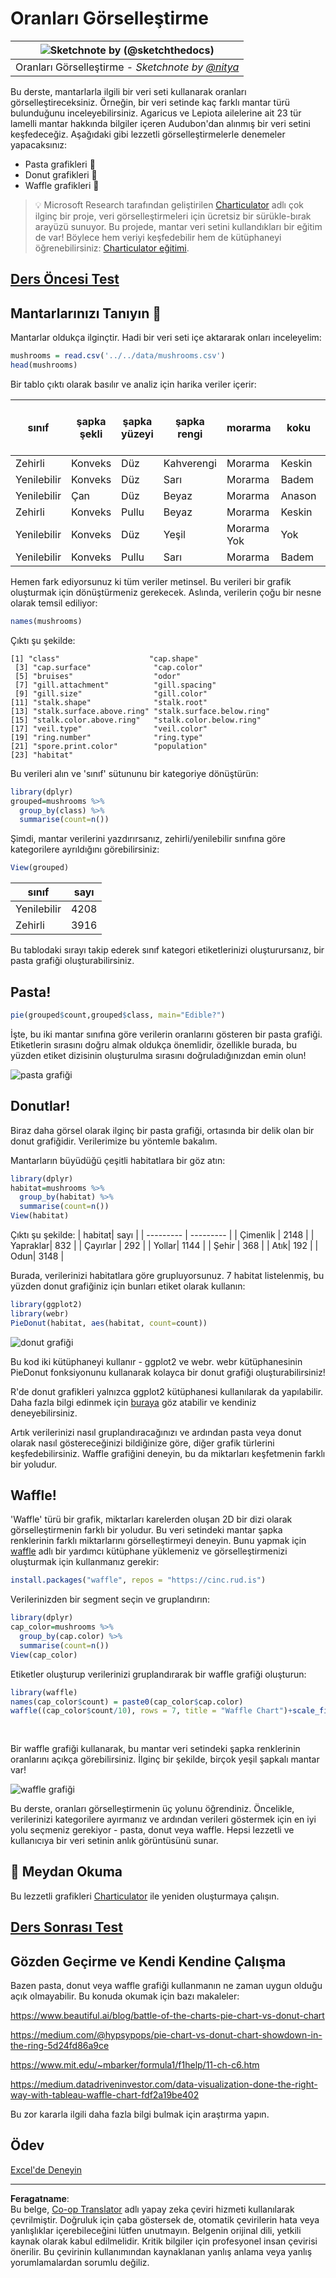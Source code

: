 <!--
CO_OP_TRANSLATOR_METADATA:
{
  "original_hash": "47028abaaafa2bcb1079702d20569066",
  "translation_date": "2025-08-28T11:04:08+00:00",
  "source_file": "3-Data-Visualization/R/11-visualization-proportions/README.md",
  "language_code": "tr"
}
-->
# Oranları Görselleştirme

|![ Sketchnote by [(@sketchthedocs)](https://sketchthedocs.dev) ](../../../sketchnotes/11-Visualizing-Proportions.png)|
|:---:|
|Oranları Görselleştirme - _Sketchnote by [@nitya](https://twitter.com/nitya)_ |

Bu derste, mantarlarla ilgili bir veri seti kullanarak oranları görselleştireceksiniz. Örneğin, bir veri setinde kaç farklı mantar türü bulunduğunu inceleyebilirsiniz. Agaricus ve Lepiota ailelerine ait 23 tür lamelli mantar hakkında bilgiler içeren Audubon'dan alınmış bir veri setini keşfedeceğiz. Aşağıdaki gibi lezzetli görselleştirmelerle denemeler yapacaksınız:

- Pasta grafikleri 🥧
- Donut grafikleri 🍩
- Waffle grafikleri 🧇

> 💡 Microsoft Research tarafından geliştirilen [Charticulator](https://charticulator.com) adlı çok ilginç bir proje, veri görselleştirmeleri için ücretsiz bir sürükle-bırak arayüzü sunuyor. Bu projede, mantar veri setini kullandıkları bir eğitim de var! Böylece hem veriyi keşfedebilir hem de kütüphaneyi öğrenebilirsiniz: [Charticulator eğitimi](https://charticulator.com/tutorials/tutorial4.html).

## [Ders Öncesi Test](https://purple-hill-04aebfb03.1.azurestaticapps.net/quiz/20)

## Mantarlarınızı Tanıyın 🍄

Mantarlar oldukça ilginçtir. Hadi bir veri seti içe aktararak onları inceleyelim:

```r
mushrooms = read.csv('../../data/mushrooms.csv')
head(mushrooms)
```
Bir tablo çıktı olarak basılır ve analiz için harika veriler içerir:


| sınıf     | şapka şekli | şapka yüzeyi | şapka rengi | morarma | koku    | lamel bağlantısı | lamel aralığı | lamel boyutu | lamel rengi | sap şekli | sap kökü | halka üstü sap yüzeyi | halka altı sap yüzeyi | halka üstü sap rengi | halka altı sap rengi | örtü türü | örtü rengi | halka sayısı | halka türü | spor baskı rengi | popülasyon | habitat |
| --------- | --------- | ----------- | --------- | ------- | ------- | --------------- | ------------ | --------- | ---------- | ----------- | ---------- | ------------------------ | ------------------------ | ---------------------- | ---------------------- | --------- | ---------- | ----------- | --------- | ----------------- | ---------- | ------- |
| Zehirli | Konveks    | Düz      | Kahverengi     | Morarma | Keskin | Serbest            | Yakın        | Dar    | Siyah      | Genişleyen   | Eşit      | Düz                   | Düz                   | Beyaz                  | Beyaz                  | Kısmi   | Beyaz      | Bir         | Sarkık   | Siyah             | Dağınık  | Şehir   |
| Yenilebilir    | Konveks    | Düz      | Sarı    | Morarma | Badem  | Serbest            | Yakın        | Geniş     | Siyah      | Genişleyen   | Kulüp       | Düz                   | Düz                   | Beyaz                  | Beyaz                  | Kısmi   | Beyaz      | Bir         | Sarkık   | Kahverengi             | Çok   | Çimenlik |
| Yenilebilir    | Çan      | Düz      | Beyaz     | Morarma | Anason   | Serbest            | Yakın        | Geniş     | Kahverengi      | Genişleyen   | Kulüp       | Düz                   | Düz                   | Beyaz                  | Beyaz                  | Kısmi   | Beyaz      | Bir         | Sarkık   | Kahverengi             | Çok   | Çayır |
| Zehirli | Konveks    | Pullu       | Beyaz     | Morarma | Keskin | Serbest            | Yakın        | Dar    | Kahverengi      | Genişleyen   | Eşit      | Düz                   | Düz                   | Beyaz                  | Beyaz                  | Kısmi   | Beyaz      | Bir         | Sarkık   | Siyah             | Dağınık  | Şehir 
| Yenilebilir | Konveks       |Düz       | Yeşil     | Morarma Yok| Yok   |Serbest            | Kalabalık       | Geniş     | Siyah      | Daralan   | Eşit      |  Düz | Düz                    | Beyaz                 | Beyaz                  | Kısmi    | Beyaz     | Bir         | Geçici | Kahverengi             | Bol | Çimenlik
|Yenilebilir  |  Konveks      | Pullu   | Sarı         | Morarma  | Badem  | Serbest | Yakın  |   Geniş   |   Kahverengi  | Genişleyen   |   Kulüp                      | Düz                  | Düz    | Beyaz                 |  Beyaz                | Kısmi      | Beyaz    |  Bir  |  Sarkık | Siyah   | Çok | Çimenlik
      
Hemen fark ediyorsunuz ki tüm veriler metinsel. Bu verileri bir grafik oluşturmak için dönüştürmeniz gerekecek. Aslında, verilerin çoğu bir nesne olarak temsil ediliyor:

```r
names(mushrooms)
```

Çıktı şu şekilde:

```output
[1] "class"                    "cap.shape"               
 [3] "cap.surface"              "cap.color"               
 [5] "bruises"                  "odor"                    
 [7] "gill.attachment"          "gill.spacing"            
 [9] "gill.size"                "gill.color"              
[11] "stalk.shape"              "stalk.root"              
[13] "stalk.surface.above.ring" "stalk.surface.below.ring"
[15] "stalk.color.above.ring"   "stalk.color.below.ring"  
[17] "veil.type"                "veil.color"              
[19] "ring.number"              "ring.type"               
[21] "spore.print.color"        "population"              
[23] "habitat"            
```
Bu verileri alın ve 'sınıf' sütununu bir kategoriye dönüştürün:

```r
library(dplyr)
grouped=mushrooms %>%
  group_by(class) %>%
  summarise(count=n())
```


Şimdi, mantar verilerini yazdırırsanız, zehirli/yenilebilir sınıfına göre kategorilere ayrıldığını görebilirsiniz:
```r
View(grouped)
```


| sınıf | sayı |
| --------- | --------- |
| Yenilebilir | 4208 |
| Zehirli| 3916 |



Bu tablodaki sırayı takip ederek sınıf kategori etiketlerinizi oluşturursanız, bir pasta grafiği oluşturabilirsiniz.

## Pasta!

```r
pie(grouped$count,grouped$class, main="Edible?")
```
İşte, bu iki mantar sınıfına göre verilerin oranlarını gösteren bir pasta grafiği. Etiketlerin sırasını doğru almak oldukça önemlidir, özellikle burada, bu yüzden etiket dizisinin oluşturulma sırasını doğruladığınızdan emin olun!

![pasta grafiği](../../../../../translated_images/pie1-wb.685df063673751f4b0b82127f7a52c7f9a920192f22ae61ad28412ba9ace97bf.tr.png)

## Donutlar!

Biraz daha görsel olarak ilginç bir pasta grafiği, ortasında bir delik olan bir donut grafiğidir. Verilerimize bu yöntemle bakalım.

Mantarların büyüdüğü çeşitli habitatlara bir göz atın:

```r
library(dplyr)
habitat=mushrooms %>%
  group_by(habitat) %>%
  summarise(count=n())
View(habitat)
```
Çıktı şu şekilde:
| habitat| sayı |
| --------- | --------- |
| Çimenlik    | 2148 |
| Yapraklar| 832 |
| Çayırlar    | 292 |
| Yollar| 1144 |
| Şehir    | 368 |
| Atık| 192 |
| Odun| 3148 |


Burada, verilerinizi habitatlara göre grupluyorsunuz. 7 habitat listelenmiş, bu yüzden donut grafiğiniz için bunları etiket olarak kullanın:

```r
library(ggplot2)
library(webr)
PieDonut(habitat, aes(habitat, count=count))
```

![donut grafiği](../../../../../translated_images/donut-wb.34e6fb275da9d834c2205145e39a3de9b6878191dcdba6f7a9e85f4b520449bc.tr.png)

Bu kod iki kütüphaneyi kullanır - ggplot2 ve webr. webr kütüphanesinin PieDonut fonksiyonunu kullanarak kolayca bir donut grafiği oluşturabilirsiniz!

R'de donut grafikleri yalnızca ggplot2 kütüphanesi kullanılarak da yapılabilir. Daha fazla bilgi edinmek için [buraya](https://www.r-graph-gallery.com/128-ring-or-donut-plot.html) göz atabilir ve kendiniz deneyebilirsiniz.

Artık verilerinizi nasıl gruplandıracağınızı ve ardından pasta veya donut olarak nasıl göstereceğinizi bildiğinize göre, diğer grafik türlerini keşfedebilirsiniz. Waffle grafiğini deneyin, bu da miktarları keşfetmenin farklı bir yoludur.
## Waffle!

'Waffle' türü bir grafik, miktarları karelerden oluşan 2D bir dizi olarak görselleştirmenin farklı bir yoludur. Bu veri setindeki mantar şapka renklerinin farklı miktarlarını görselleştirmeyi deneyin. Bunu yapmak için [waffle](https://cran.r-project.org/web/packages/waffle/waffle.pdf) adlı bir yardımcı kütüphane yüklemeniz ve görselleştirmenizi oluşturmak için kullanmanız gerekir:

```r
install.packages("waffle", repos = "https://cinc.rud.is")
```

Verilerinizden bir segment seçin ve gruplandırın:

```r
library(dplyr)
cap_color=mushrooms %>%
  group_by(cap.color) %>%
  summarise(count=n())
View(cap_color)
```

Etiketler oluşturup verilerinizi gruplandırarak bir waffle grafiği oluşturun:

```r
library(waffle)
names(cap_color$count) = paste0(cap_color$cap.color)
waffle((cap_color$count/10), rows = 7, title = "Waffle Chart")+scale_fill_manual(values=c("brown", "#F0DC82", "#D2691E", "green", 
                                                                                     "pink", "purple", "red", "grey", 
                                                                                     "yellow","white"))
```

Bir waffle grafiği kullanarak, bu mantar veri setindeki şapka renklerinin oranlarını açıkça görebilirsiniz. İlginç bir şekilde, birçok yeşil şapkalı mantar var!

![waffle grafiği](../../../../../translated_images/waffle.aaa75c5337735a6ef32ace0ffb6506ef49e5aefe870ffd72b1bb080f4843c217.tr.png)

Bu derste, oranları görselleştirmenin üç yolunu öğrendiniz. Öncelikle, verilerinizi kategorilere ayırmanız ve ardından verileri göstermek için en iyi yolu seçmeniz gerekiyor - pasta, donut veya waffle. Hepsi lezzetli ve kullanıcıya bir veri setinin anlık görüntüsünü sunar.

## 🚀 Meydan Okuma

Bu lezzetli grafikleri [Charticulator](https://charticulator.com) ile yeniden oluşturmaya çalışın.
## [Ders Sonrası Test](https://purple-hill-04aebfb03.1.azurestaticapps.net/quiz/21)

## Gözden Geçirme ve Kendi Kendine Çalışma

Bazen pasta, donut veya waffle grafiği kullanmanın ne zaman uygun olduğu açık olmayabilir. Bu konuda okumak için bazı makaleler:

https://www.beautiful.ai/blog/battle-of-the-charts-pie-chart-vs-donut-chart

https://medium.com/@hypsypops/pie-chart-vs-donut-chart-showdown-in-the-ring-5d24fd86a9ce

https://www.mit.edu/~mbarker/formula1/f1help/11-ch-c6.htm

https://medium.datadriveninvestor.com/data-visualization-done-the-right-way-with-tableau-waffle-chart-fdf2a19be402

Bu zor kararla ilgili daha fazla bilgi bulmak için araştırma yapın.
## Ödev

[Excel'de Deneyin](assignment.md)

---

**Feragatname**:  
Bu belge, [Co-op Translator](https://github.com/Azure/co-op-translator) adlı yapay zeka çeviri hizmeti kullanılarak çevrilmiştir. Doğruluk için çaba göstersek de, otomatik çevirilerin hata veya yanlışlıklar içerebileceğini lütfen unutmayın. Belgenin orijinal dili, yetkili kaynak olarak kabul edilmelidir. Kritik bilgiler için profesyonel insan çevirisi önerilir. Bu çevirinin kullanımından kaynaklanan yanlış anlama veya yanlış yorumlamalardan sorumlu değiliz.